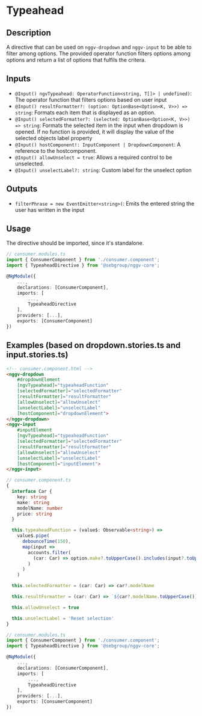 # Typeahead

## Description

A directive that can be used on `nggv-dropdown` and `nggv-input` to be able to filter among options.
The provided operator function filters options among options and return a list of options that fulfils the critera.

## Inputs

- `@Input() ngvTypeahead: OperatorFunction<string, T[]> | undefined)`: The operator function that filters options based on user input
- `@Input() resultFormatter?: (option: OptionBase<Option<K, V>>) => string`: Formats each item that is displayed as an option.
- `@Input() selectedFormatter?: (selected: OptionBase<Option<K, V>>) => string`: Formats the selected item in the input when dropdown is opened. If no function is provided, it will display the value of the selected objects label property
- `@Input() hostComponent!: InputComponent | DropdownComponent`: A reference to the hostcomponent.
- `@Input() allowUnselect = true`: Allows a required control to be unselected.
- `@Input() unselectLabel?: string`: Custom label for the unselect option

## Outputs

- `filterPhrase = new EventEmitter<string>(`: Emits the entered string the user has written in the input

## Usage

The directive should be imported, since it's standalone.

```ts
// consumer.modules.ts
import { ConsumerComponent } from './consumer.component';
import { TypeaheadDirective } from '@sebgroup/nggv-core';

@NgModule({
    ...,
    declarations: [ConsumerComponent],
    imports: [
        ...,
        TypeaheadDirective
    ],
    providers: [...],
    exports: [ConsumerComponent]
})
```

## Examples (based on dropdown.stories.ts and input.stories.ts)

```HTML
<!-- consumer.component.html -->
<nggv-dropdown
    #dropdownElement
    [ngvTypeahead]="typeaheadFunction"
    [selectedFormatter]="selectedFormatter"
    [resultFormatter]="resultFormatter"
    [allowUnselect]="allowUnselect"
    [unselectLabel]="unselectLabel"
    [hostComponent]="dropdownElement">
</nggv-dropdown>
<nggv-input
    #inputElement
    [ngvTypeahead]="typeaheadFunction"
    [selectedFormatter]="selectedFormatter"
    [resultFormatter]="resultFormatter"
    [allowUnselect]="allowUnselect"
    [unselectLabel]="unselectLabel"
    [hostComponent]="inputElement">
</nggv-input>

```

```ts
// consumer.component.ts
{
  interface Car {
    key: string
    make: string
    modelName: number
    price: string
  }

  this.typeaheadFunction = (value$: Observable<string>) =>
    value$.pipe(
      debounceTime(150),
      map(input =>
        accounts.filter(
          (car: Car) => option.make?.toUpperCase().includes(input?.toUpperCase()) || option.modelName?.includes(input)
        )
      )
    )

  this.selectedFormatter = (car: Car) => car?.modelName

  this.resultFormatter = (car: Car) => `${car?.modelName.toUpperCase()}, £${car?.price} `

  this.allowUnselect = true

  this.unselectLabel = 'Reset selection'
}
```

```ts
// consumer.modules.ts
import { ConsumerComponent } from './consumer.component';
import { TypeaheadDirective } from '@sebgroup/nggv-core';

@NgModule({
    ...,
    declarations: [ConsumerComponent],
    imports: [
        ...,
        TypeaheadDirective
    ],
    providers: [...],
    exports: [ConsumerComponent]
})
```
